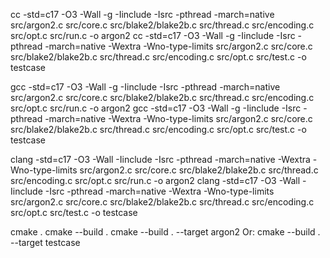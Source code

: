 cc -std=c17 -O3 -Wall -g -Iinclude -Isrc -pthread -march=native  src/argon2.c src/core.c src/blake2/blake2b.c src/thread.c src/encoding.c src/opt.c src/run.c -o argon2
cc -std=c17 -O3 -Wall -g -Iinclude -Isrc -pthread -march=native  -Wextra -Wno-type-limits src/argon2.c src/core.c src/blake2/blake2b.c src/thread.c src/encoding.c src/opt.c src/test.c -o testcase

gcc -std=c17 -O3 -Wall -g -Iinclude -Isrc -pthread -march=native  src/argon2.c src/core.c src/blake2/blake2b.c src/thread.c src/encoding.c src/opt.c src/run.c -o argon2
gcc -std=c17 -O3 -Wall -g -Iinclude -Isrc -pthread -march=native  -Wextra -Wno-type-limits src/argon2.c src/core.c src/blake2/blake2b.c src/thread.c src/encoding.c src/opt.c src/test.c -o testcase


clang -std=c17 -O3 -Wall -Iinclude -Isrc -pthread -march=native  -Wextra -Wno-type-limits src/argon2.c src/core.c src/blake2/blake2b.c src/thread.c src/encoding.c src/opt.c src/run.c -o argon2
clang -std=c17 -O3 -Wall -Iinclude -Isrc -pthread -march=native  -Wextra -Wno-type-limits src/argon2.c src/core.c src/blake2/blake2b.c src/thread.c src/encoding.c src/opt.c src/test.c -o testcase

cmake .
cmake --build .
cmake --build . --target argon2
Or:
cmake --build . --target testcase

